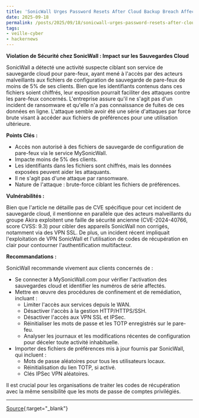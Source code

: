 ```yaml
---
title: 'SonicWall Urges Password Resets After Cloud Backup Breach Affecting Under 5% of Customers'
date: 2025-09-18
permalink: /posts/2025/09/18/sonicwall-urges-password-resets-after-cloud-backup-breach-affecting-under-5-of-customers/
tags:
- veille-cyber
- hackernews
---
```

**Violation de Sécurité chez SonicWall : Impact sur les Sauvegardes Cloud**

SonicWall a détecté une activité suspecte ciblant son service de sauvegarde cloud pour pare-feux, ayant mené à l'accès par des acteurs malveillants aux fichiers de configuration de sauvegarde de pare-feux de moins de 5% de ses clients. Bien que les identifiants contenus dans ces fichiers soient chiffrés, leur exposition pourrait faciliter des attaques contre les pare-feux concernés. L'entreprise assure qu'il ne s'agit pas d'un incident de ransomware et qu'elle n'a pas connaissance de fuites de ces données en ligne. L'attaque semble avoir été une série d'attaques par force brute visant à accéder aux fichiers de préférences pour une utilisation ultérieure.

**Points Clés :**

*   Accès non autorisé à des fichiers de sauvegarde de configuration de pare-feux via le service MySonicWall.
*   Impacte moins de 5% des clients.
*   Les identifiants dans les fichiers sont chiffrés, mais les données exposées peuvent aider les attaquants.
*   Il ne s'agit pas d'une attaque par ransomware.
*   Nature de l'attaque : brute-force ciblant les fichiers de préférences.

**Vulnérabilités :**

Bien que l'article ne détaille pas de CVE spécifique pour cet incident de sauvegarde cloud, il mentionne en parallèle que des acteurs malveillants du groupe Akira exploitent une faille de sécurité ancienne (CVE-2024-40766, score CVSS: 9.3) pour cibler des appareils SonicWall non corrigés, notamment via des VPN SSL. De plus, un incident récent impliquait l'exploitation de VPN SonicWall et l'utilisation de codes de récupération en clair pour contourner l'authentification multifacteur.

**Recommandations :**

SonicWall recommande vivement aux clients concernés de :

*   Se connecter à MySonicWall.com pour vérifier l'activation des sauvegardes cloud et identifier les numéros de série affectés.
*   Mettre en œuvre des procédures de confinement et de remédiation, incluant :
    *   Limiter l'accès aux services depuis le WAN.
    *   Désactiver l'accès à la gestion HTTP/HTTPS/SSH.
    *   Désactiver l'accès aux VPN SSL et IPSec.
    *   Réinitialiser les mots de passe et les TOTP enregistrés sur le pare-feu.
    *   Analyser les journaux et les modifications récentes de configuration pour déceler toute activité inhabituelle.
*   Importer des fichiers de préférences mis à jour fournis par SonicWall, qui incluent :
    *   Mots de passe aléatoires pour tous les utilisateurs locaux.
    *   Réinitialisation du lien TOTP, si activé.
    *   Clés IPSec VPN aléatoires.

Il est crucial pour les organisations de traiter les codes de récupération avec la même sensibilité que les mots de passe de comptes privilégiés.

---
[Source](https://thehackernews.com/2025/09/sonicwall-urges-password-resets-after.html){:target="_blank"}
